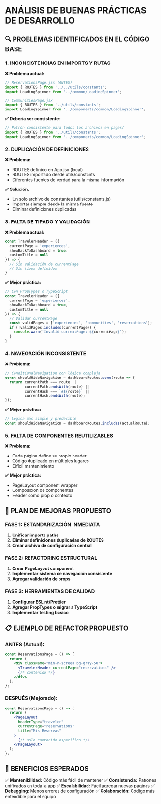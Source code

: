 # ANÁLISIS DE BUENAS PRÁCTICAS DE DESARROLLO

## 🔍 PROBLEMAS IDENTIFICADOS EN EL CÓDIGO BASE

### 1. **INCONSISTENCIAS EN IMPORTS Y RUTAS**

**❌ Problema actual:**
```jsx
// ReservationsPage.jsx (ANTES)
import { ROUTES } from '../../utils/constants';
import LoadingSpinner from '../common/LoadingSpinner';

// CommunitiesPage.jsx 
import { ROUTES } from '../utils/constants';
import LoadingSpinner from '../components/common/LoadingSpinner';
```

**✅ Debería ser consistente:**
```jsx
// Patrón consistente para todos los archivos en pages/
import { ROUTES } from '../utils/constants';
import LoadingSpinner from '../components/common/LoadingSpinner';
```

### 2. **DUPLICACIÓN DE DEFINICIONES**

**❌ Problema:**
- ROUTES definido en App.jsx (local)
- ROUTES importado desde utils/constants
- Diferentes fuentes de verdad para la misma información

**✅ Solución:**
- Un solo archivo de constantes (utils/constants.js)
- Importar siempre desde la misma fuente
- Eliminar definiciones duplicadas

### 3. **FALTA DE TIPADO Y VALIDACIÓN**

**❌ Problema actual:**
```jsx
const TravelerHeader = ({ 
  currentPage = 'experiences', 
  showBackToDashboard = true,
  customTitle = null 
}) => {
  // Sin validación de currentPage
  // Sin tipos definidos
}
```

**✅ Mejor práctica:**
```jsx
// Con PropTypes o TypeScript
const TravelerHeader = ({ 
  currentPage = 'experiences', 
  showBackToDashboard = true,
  customTitle = null 
}) => {
  // Validar currentPage
  const validPages = ['experiences', 'communities', 'reservations'];
  if (!validPages.includes(currentPage)) {
    console.warn(`Invalid currentPage: ${currentPage}`);
  }
}
```

### 4. **NAVEGACIÓN INCONSISTENTE**

**❌ Problema:**
```jsx
// ConditionalNavigation con lógica compleja
const shouldHideNavigation = dashboardRoutes.some(route => {
  return currentPath === route || 
         currentPath.endsWith(route) ||
         currentHash === `#${route}` ||
         currentHash.endsWith(route);
});
```

**✅ Mejor práctica:**
```jsx
// Lógica más simple y predecible
const shouldHideNavigation = dashboardRoutes.includes(actualRoute);
```

### 5. **FALTA DE COMPONENTES REUTILIZABLES**

**❌ Problema:**
- Cada página define su propio header
- Código duplicado en múltiples lugares
- Difícil mantenimiento

**✅ Mejor práctica:**
- PageLayout component wrapper
- Composición de componentes
- Header como prop o contexto

## 🎯 PLAN DE MEJORAS PROPUESTO

### FASE 1: ESTANDARIZACIÓN INMEDIATA
1. **Unificar imports paths**
2. **Eliminar definiciones duplicadas de ROUTES**
3. **Crear archivo de configuración central**

### FASE 2: REFACTORING ESTRUCTURAL
1. **Crear PageLayout component**
2. **Implementar sistema de navegación consistente**
3. **Agregar validación de props**

### FASE 3: HERRAMIENTAS DE CALIDAD
1. **Configurar ESLint/Prettier**
2. **Agregar PropTypes o migrar a TypeScript**
3. **Implementar testing básico**

## 📋 EJEMPLO DE REFACTOR PROPUESTO

### ANTES (Actual):
```jsx
const ReservationsPage = () => {
  return (
    <div className="min-h-screen bg-gray-50">
      <TravelerHeader currentPage="reservations" />
      {/* contenido */}
    </div>
  );
};
```

### DESPUÉS (Mejorado):
```jsx
const ReservationsPage = () => {
  return (
    <PageLayout 
      headerType="traveler" 
      currentPage="reservations"
      title="Mis Reservas"
    >
      {/* solo contenido específico */}
    </PageLayout>
  );
};
```

## 🚀 BENEFICIOS ESPERADOS

✅ **Mantenibilidad:** Código más fácil de mantener
✅ **Consistencia:** Patrones unificados en toda la app
✅ **Escalabilidad:** Fácil agregar nuevas páginas
✅ **Debugging:** Menos errores de configuración
✅ **Colaboración:** Código más entendible para el equipo
